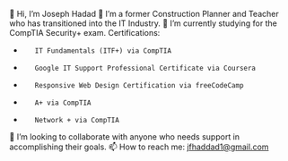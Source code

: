👋 Hi, I’m Joseph Hadad
👀 I’m a former Construction Planner and Teacher who has transitioned into the IT Industry.
🌱 I’m currently studying for the CompTIA Security+ exam.
Certifications: 
-        IT Fundamentals (ITF+) via CompTIA
-        Google IT Support Professional Certificate via Coursera 
-        Responsive Web Design Certification via freeCodeCamp
-        A+ via CompTIA
-        Network + via CompTIA
💞️ I’m looking to collaborate with anyone who needs support in accomplishing their goals.
📫 How to reach me: jfhaddad1@gmail.com

<!---
JFHaddad1/JFHaddad1 is a ✨ special ✨ repository because its `README.md` (this file) appears on your GitHub profile.
You can click the Preview link to take a look at your changes.
--->
